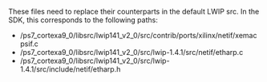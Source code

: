 These files need to replace their counterparts in the default LWIP src. In the SDK,
this corresponds to the following paths:
* /ps7_cortexa9_0/libsrc/lwip141_v2_0/src/contrib/ports/xilinx/netif/xemacpsif.c
* /ps7_cortexa9_0/libsrc/lwip141_v2_0/src/lwip-1.4.1/src/netif/etharp.c
* /ps7_cortexa9_0/libsrc/lwip141_v2_0/src/lwip-1.4.1/src/include/netif/etharp.h
